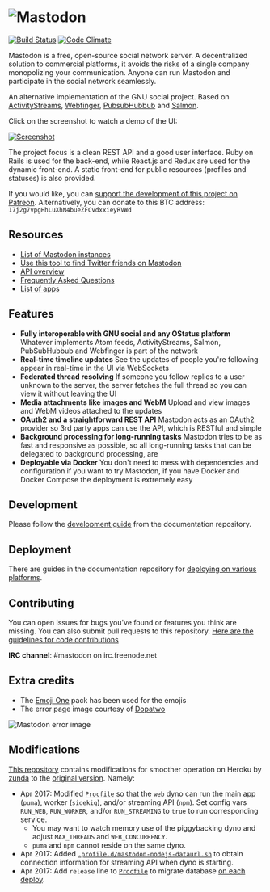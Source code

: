 ![Mastodon](https://i.imgur.com/NhZc40l.png)
========

[![Build Status](http://img.shields.io/travis/tootsuite/mastodon.svg)][travis]
[![Code Climate](https://img.shields.io/codeclimate/github/tootsuite/mastodon.svg)][code_climate]

[travis]: https://travis-ci.org/tootsuite/mastodon
[code_climate]: https://codeclimate.com/github/tootsuite/mastodon

Mastodon is a free, open-source social network server. A decentralized solution to commercial platforms, it avoids the risks of a single company monopolizing your communication. Anyone can run Mastodon and participate in the social network seamlessly.

An alternative implementation of the GNU social project. Based on [ActivityStreams](https://en.wikipedia.org/wiki/Activity_Streams_(format)), [Webfinger](https://en.wikipedia.org/wiki/WebFinger), [PubsubHubbub](https://en.wikipedia.org/wiki/PubSubHubbub) and [Salmon](https://en.wikipedia.org/wiki/Salmon_(protocol)).

Click on the screenshot to watch a demo of the UI:

[![Screenshot](https://i.imgur.com/pG3Nnz3.jpg)][youtube_demo]

[youtube_demo]: https://www.youtube.com/watch?v=YO1jQ8_rAMU

The project focus is a clean REST API and a good user interface. Ruby on Rails is used for the back-end, while React.js and Redux are used for the dynamic front-end. A static front-end for public resources (profiles and statuses) is also provided.

If you would like, you can [support the development of this project on Patreon][patreon]. Alternatively, you can donate to this BTC address: `17j2g7vpgHhLuXhN4bueZFCvdxxieyRVWd`

[patreon]: https://www.patreon.com/user?u=619786

## Resources

- [List of Mastodon instances](https://github.com/tootsuite/documentation/blob/master/Using-Mastodon/List-of-Mastodon-instances.md)
- [Use this tool to find Twitter friends on Mastodon](https://mastodon-bridge.herokuapp.com)
- [API overview](https://github.com/tootsuite/documentation/blob/master/Using-the-API/API.md)
- [Frequently Asked Questions](https://github.com/tootsuite/documentation/blob/master/Using-Mastodon/FAQ.md)
- [List of apps](https://github.com/tootsuite/documentation/blob/master/Using-Mastodon/Apps.md)

## Features

- **Fully interoperable with GNU social and any OStatus platform**
  Whatever implements Atom feeds, ActivityStreams, Salmon, PubSubHubbub and Webfinger is part of the network
- **Real-time timeline updates**
  See the updates of people you're following appear in real-time in the UI via WebSockets
- **Federated thread resolving**
  If someone you follow replies to a user unknown to the server, the server fetches the full thread so you can view it without leaving the UI
- **Media attachments like images and WebM**
  Upload and view images and WebM videos attached to the updates
- **OAuth2 and a straightforward REST API**
  Mastodon acts as an OAuth2 provider so 3rd party apps can use the API, which is RESTful and simple
- **Background processing for long-running tasks**
  Mastodon tries to be as fast and responsive as possible, so all long-running tasks that can be delegated to background processing, are
- **Deployable via Docker**
  You don't need to mess with dependencies and configuration if you want to try Mastodon, if you have Docker and Docker Compose the deployment is extremely easy
  
## Development

Please follow the [development guide](https://github.com/tootsuite/documentation/blob/master/Running-Mastodon/Development-guide.md) from the documentation repository.

## Deployment

There are guides in the documentation repository for [deploying on various platforms](https://github.com/tootsuite/documentation#running-mastodon).

## Contributing

You can open issues for bugs you've found or features you think are missing. You can also submit pull requests to this repository. [Here are the guidelines for code contributions](CONTRIBUTING.md)

**IRC channel**: #mastodon on irc.freenode.net

## Extra credits

- The [Emoji One](https://github.com/Ranks/emojione) pack has been used for the emojis
- The error page image courtesy of [Dopatwo](https://www.youtube.com/user/dopatwo)

![Mastodon error image](https://mastodon.social/oops.png)

## Modifications

[This repository](https://github.com/zunda/mastodon/tree/zunda-ninja-master-on-heroku) contains modifications for smoother operation on Heroku by [zunda](https://github.com/zunda) to the [original version](https://github.com/tootsuite/mastodon). Namely:

- Apr 2017: Modified [`Procfile`](./Procfile) so that the `web` dyno can run the main app (`puma`), worker (`sidekiq`), and/or streaming API (`npm`). Set config vars `RUN_WEB`, `RUN_WORKER`, and/or `RUN_STREAMING` to `true` to run corresponding service.
  - You may want to watch memory use of the piggybacking dyno and adjust `MAX_THREADS` and `WEB_CONCURRENCY`.
  - `puma` and `npm` cannot reside on the same dyno.
- Apr 2017: Added [`.profile.d/mastodon-nodejs-dataurl.sh`](./.profile.d/mastodon-nodejs-dataurl.sh) to obtain connection information for streaming API when dyno is starting.
- Apr 2017: Add `release` line to [`Procfile`](./Procfile) to migrate database [on each deploy](https://devcenter.heroku.com/articles/release-phase).
